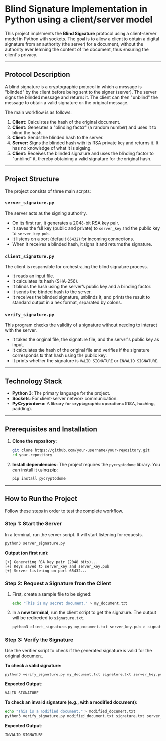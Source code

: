 # Blind Signature Implementation in Python using a client/server model

This project implements the **Blind Signature** protocol using a client-server model in Python with sockets. The goal is to allow a client to obtain a digital signature from an authority (the server) for a document, without the authority ever learning the content of the document, thus ensuring the client's privacy.

---

## Protocol Description

A blind signature is a cryptographic protocol in which a message is "blinded" by the client before being sent to the signer (server). The server signs the blinded message and returns it. The client can then "unblind" the message to obtain a valid signature on the original message.

The main workflow is as follows:
1.  **Client:** Calculates the hash of the original document.
2.  **Client:** Generates a "blinding factor" (a random number) and uses it to blind the hash.
3.  **Client:** Sends the blinded hash to the server.
4.  **Server:** Signs the blinded hash with its RSA private key and returns it. It has no knowledge of what it is signing.
5.  **Client:** Receives the blinded signature and uses the blinding factor to "unblind" it, thereby obtaining a valid signature for the original hash.

---

## Project Structure

The project consists of three main scripts:

### `server_signature.py`
The server acts as the signing authority.
*   On its first run, it generates a 2048-bit RSA key pair.
*   It saves the full key (public and private) to `server_key` and the public key to `server_key.pub`.
*   It listens on a port (default `65432`) for incoming connections.
*   When it receives a blinded hash, it signs it and returns the signature.

### `client_signature.py`
The client is responsible for orchestrating the blind signature process.
*   It reads an input file.
*   It calculates its hash (SHA-256).
*   It blinds the hash using the server's public key and a blinding factor.
*   It sends the blinded hash to the server.
*   It receives the blinded signature, unblinds it, and prints the result to standard output in a hex format, separated by colons.

### `verify_signature.py`
This program checks the validity of a signature without needing to interact with the server.
*   It takes the original file, the signature file, and the server's public key as input.
*   It calculates the hash of the original file and verifies if the signature corresponds to that hash using the public key.
*   It prints whether the signature is `VALID SIGNATURE` or `INVALID SIGNATURE`.

---

## Technology Stack

*   **Python 3**: The primary language for the project.
*   **Sockets**: For client-server network communication.
*   **PyCryptodome**: A library for cryptographic operations (RSA, hashing, padding).

---

## Prerequisites and Installation

1.  **Clone the repository:**
    ```bash
    git clone https://github.com/your-username/your-repository.git
    cd your-repository
    ```

2.  **Install dependencies:**
    The project requires the `pycryptodome` library. You can install it using pip:
    ```bash
    pip install pycryptodome
    ```

---

## How to Run the Project

Follow these steps in order to test the complete workflow.

### Step 1: Start the Server

In a terminal, run the server script. It will start listening for requests.
```bash
python3 server_signature.py
```
**Output (on first run):**
```
[+] Generating RSA key pair (2048 bits)...
[+] Keys saved to server_key and server_key.pub
[+] Server listening on port 65432...
```

### Step 2: Request a Signature from the Client

1.  First, create a sample file to be signed:
    ```bash
    echo "This is my secret document." > my_document.txt
    ```

2.  In a **new terminal**, run the client script to get the signature. The output will be redirected to `signature.txt`.
    ```bash
    python3 client_signature.py my_document.txt server_key.pub > signature.txt
    ```

### Step 3: Verify the Signature

Use the verifier script to check if the generated signature is valid for the original document.

**To check a valid signature:**
```bash
python3 verify_signature.py my_document.txt signature.txt server_key.pub
```
**Expected Output:**
```
VALID SIGNATURE
```

**To check an invalid signature (e.g., with a modified document):**
```bash
echo "This is a modified document." > modified_document.txt
python3 verify_signature.py modified_document.txt signature.txt server_key.pub
```
**Expected Output:**
```
INVALID SIGNATURE
```